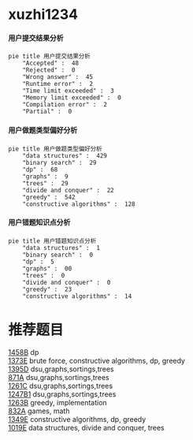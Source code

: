 # xuzhi1234

<!-- tabs:start -->



#### **用户提交结果分析**

```mermaid
pie title 用户提交结果分析
    "Accepted" :  48
    "Rejected" :  0
    "Wrong answer" :  45
    "Runtime error" :  2
    "Time limit exceeded" :  3
    "Memory limit exceeded" :  0
    "Compilation error" :  2
    "Partial" :  0
```

#### **用户做题类型偏好分析**

```mermaid
pie title 用户做题类型偏好分析
    "data structures" :  429
    "binary search" :  29
    "dp" :  68
    "graphs" :  9
    "trees" :  29
    "divide and conquer" :  22
    "greedy" :  542
    "constructive algorithms" :  128
```
#### **用户错题知识点分析**

```mermaid
pie title 用户错题知识点分析
    "data structures" :  1
    "binary search" :  0
    "dp" :  5
    "graphs" :  00
    "trees" :  0
    "divide and conquer" :  0
    "greedy" :  23
    "constructive algorithms" :  14
```



<!-- tabs:end -->
# 推荐题目
[1458B](https://codeforces.com/contest/1458/problem/B)		dp		  
[1373E](https://codeforces.com/contest/1373/problem/E)		brute force,
                        constructive algorithms,
                        dp,
                        greedy		  
[1395D](https://codeforces.com/contest/1395/problem/D)		dsu,graphs,sortings,trees		  
[871A](https://codeforces.com/contest/871/problem/A)		dsu,graphs,sortings,trees		  
[1261C](https://codeforces.com/contest/1261/problem/C)		dsu,graphs,sortings,trees		  
[1247B1](https://codeforces.com/contest/1247B/problem/1)		dsu,graphs,sortings,trees		  
[1263B](https://codeforces.com/contest/1263/problem/B)		greedy,
                        implementation		  
[832A](https://codeforces.com/contest/832/problem/A)		games,
                        math		  
[1349E](https://codeforces.com/contest/1349/problem/E)		constructive algorithms,
                        dp,
                        greedy		  
[1019E](https://codeforces.com/contest/1019/problem/E)		data structures,
                        divide and conquer,
                        trees		  
